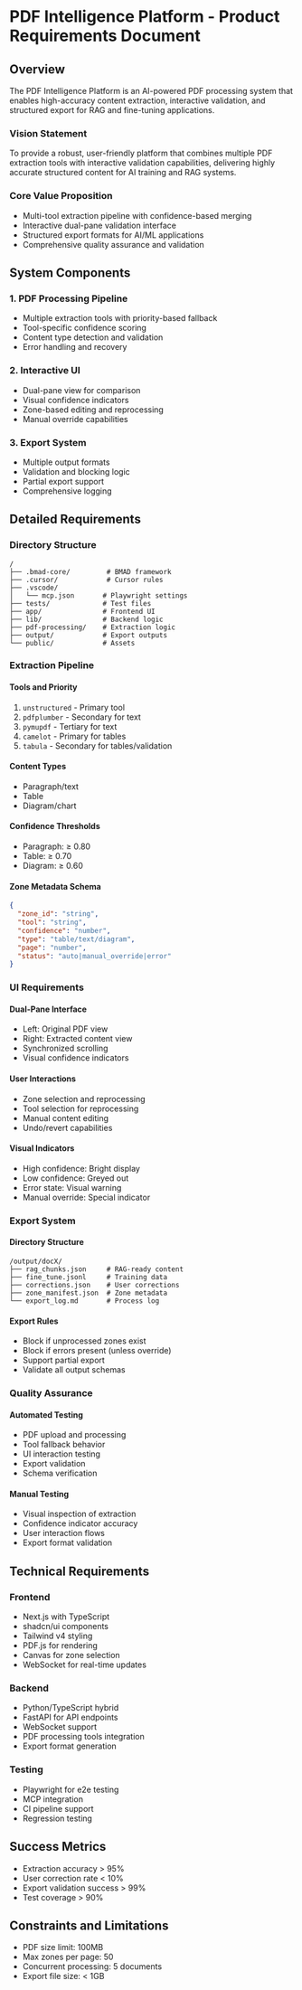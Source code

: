 # PDF Intelligence Platform - Product Requirements Document

## Overview

The PDF Intelligence Platform is an AI-powered PDF processing system that enables high-accuracy content extraction, interactive validation, and structured export for RAG and fine-tuning applications.

### Vision Statement
To provide a robust, user-friendly platform that combines multiple PDF extraction tools with interactive validation capabilities, delivering highly accurate structured content for AI training and RAG systems.

### Core Value Proposition
- Multi-tool extraction pipeline with confidence-based merging
- Interactive dual-pane validation interface
- Structured export formats for AI/ML applications
- Comprehensive quality assurance and validation

## System Components

### 1. PDF Processing Pipeline
- Multiple extraction tools with priority-based fallback
- Tool-specific confidence scoring
- Content type detection and validation
- Error handling and recovery

### 2. Interactive UI
- Dual-pane view for comparison
- Visual confidence indicators
- Zone-based editing and reprocessing
- Manual override capabilities

### 3. Export System
- Multiple output formats
- Validation and blocking logic
- Partial export support
- Comprehensive logging

## Detailed Requirements

### Directory Structure
```
/
├── .bmad-core/         # BMAD framework
├── .cursor/            # Cursor rules
├── .vscode/           
│   └── mcp.json       # Playwright settings
├── tests/             # Test files
├── app/               # Frontend UI
├── lib/               # Backend logic
├── pdf-processing/    # Extraction logic
├── output/            # Export outputs
└── public/            # Assets
```

### Extraction Pipeline

#### Tools and Priority
1. `unstructured` - Primary tool
2. `pdfplumber` - Secondary for text
3. `pymupdf` - Tertiary for text
4. `camelot` - Primary for tables
5. `tabula` - Secondary for tables/validation

#### Content Types
- Paragraph/text
- Table
- Diagram/chart

#### Confidence Thresholds
- Paragraph: ≥ 0.80
- Table: ≥ 0.70
- Diagram: ≥ 0.60

#### Zone Metadata Schema
```json
{
  "zone_id": "string",
  "tool": "string",
  "confidence": "number",
  "type": "table/text/diagram",
  "page": "number",
  "status": "auto|manual_override|error"
}
```

### UI Requirements

#### Dual-Pane Interface
- Left: Original PDF view
- Right: Extracted content view
- Synchronized scrolling
- Visual confidence indicators

#### User Interactions
- Zone selection and reprocessing
- Tool selection for reprocessing
- Manual content editing
- Undo/revert capabilities

#### Visual Indicators
- High confidence: Bright display
- Low confidence: Greyed out
- Error state: Visual warning
- Manual override: Special indicator

### Export System

#### Directory Structure
```
/output/docX/
├── rag_chunks.json     # RAG-ready content
├── fine_tune.jsonl     # Training data
├── corrections.json    # User corrections
├── zone_manifest.json  # Zone metadata
└── export_log.md       # Process log
```

#### Export Rules
- Block if unprocessed zones exist
- Block if errors present (unless override)
- Support partial export
- Validate all output schemas

### Quality Assurance

#### Automated Testing
- PDF upload and processing
- Tool fallback behavior
- UI interaction testing
- Export validation
- Schema verification

#### Manual Testing
- Visual inspection of extraction
- Confidence indicator accuracy
- User interaction flows
- Export format validation

## Technical Requirements

### Frontend
- Next.js with TypeScript
- shadcn/ui components
- Tailwind v4 styling
- PDF.js for rendering
- Canvas for zone selection
- WebSocket for real-time updates

### Backend
- Python/TypeScript hybrid
- FastAPI for API endpoints
- WebSocket support
- PDF processing tools integration
- Export format generation

### Testing
- Playwright for e2e testing
- MCP integration
- CI pipeline support
- Regression testing

## Success Metrics
- Extraction accuracy > 95%
- User correction rate < 10%
- Export validation success > 99%
- Test coverage > 90%

## Constraints and Limitations
- PDF size limit: 100MB
- Max zones per page: 50
- Concurrent processing: 5 documents
- Export file size: < 1GB 